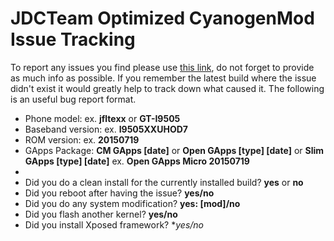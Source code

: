 # JDCTeam Optimized CyanogenMod Issue Tracking

To report any issues you find please use [this link](https://github.com/JDCTeam/issue_tracking_cm/issues), do not forget to provide as much info as possible. If you remember the latest build where the issue didn't exist it would greatly help to track down what caused it. The following is an useful bug report format.

- Phone model: ex. **jfltexx** or **GT-I9505**
- Baseband version: ex. **I9505XXUHOD7**
- ROM version: ex. **20150719**
- GApps Package: **CM GApps [date]** or **Open GApps [type] [date]** or **Slim GApps [type] [date]** ex. **Open GApps Micro 20150719**
- 
- Did you do a clean install for the currently installed build? **yes** or **no**
- Did you reboot after having the issue? **yes/no**
- Did you do any system modification? **yes: [mod]/no**
- Did you flash another kernel? **yes/no**
- Did you install Xposed framework? **yes/no*
